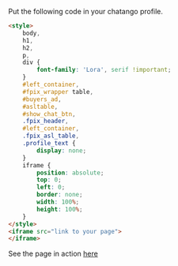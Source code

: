 Put the following code in your chatango profile.

```html
<style>
    body,
    h1,
    h2,
    p,
    div {
        font-family: 'Lora', serif !important;
    }
    #left_container,
    #fpix_wrapper table,
    #buyers_ad,
    #asltable,
    #show_chat_btn,
    .fpix_header,
    #left_container,
    .fpix_asl_table,
    .profile_text {
        display: none;
    }
    iframe {
        position: absolute;
        top: 0;
        left: 0;
        border: none;
        width: 100%;
        height: 100%;
    }
</style>
<iframe src="link to your page">
</iframe>
```

See the page in action [here](http://min0shi.github.io/chatango2/)
